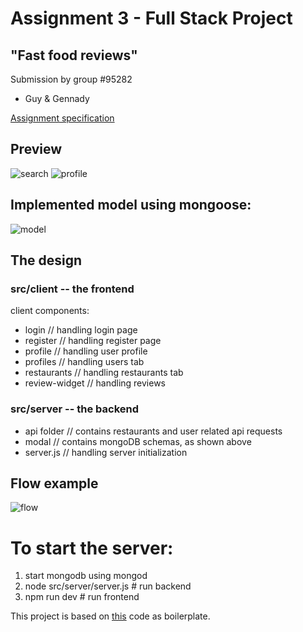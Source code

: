 
# Assignment 3 - Full Stack Project
## "Fast food reviews"

Submission by group #95282
- Guy & Gennady

[Assignment specification](https://www.cs.bgu.ac.il/~majeek/atd/201/assignments/3/)

## Preview
![search](https://i.imgur.com/2NUsckx.jpg)
![profile](https://i.imgur.com/C4SzGeL.jpg)

## Implemented model using mongoose:
![model](https://i.imgur.com/Olb3q3Z.png)

## The design
### src/client -- the frontend
client components:
  - login // handling login page
  - register // handling register page
  - profile // handling user profile
  - profiles // handling users tab
  - restaurants // handling restaurants tab
  - review-widget // handling reviews
### src/server -- the backend
  - api folder // contains restaurants and user related api requests
  - modal // contains mongoDB schemas, as shown above
  - server.js // handling server initialization

## Flow example
![flow](https://i.imgur.com/2X47Vyd.png)




# To start the server:
1. start mongodb using mongod
2. node src/server/server.js # run backend
3. npm run dev # run frontend


This project is based on [this](https://github.com/wix-incubator/flickr-gallery-exam) code as boilerplate.
